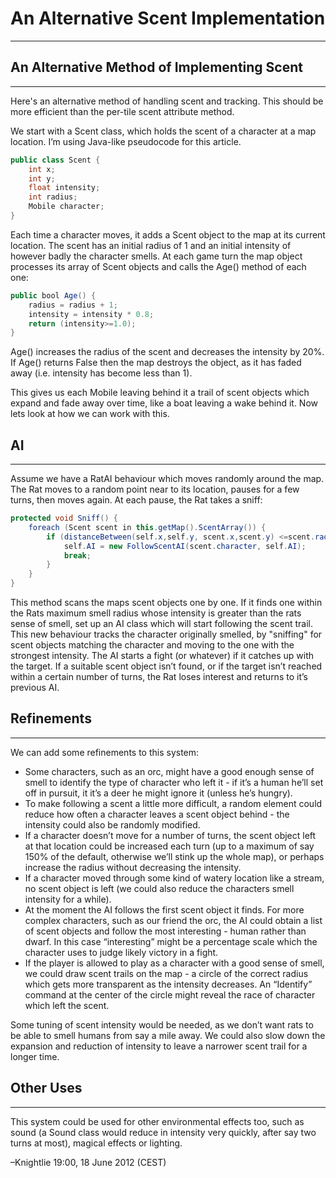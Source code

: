 # An Alternative Scent Implementation

---

## An Alternative Method of Implementing Scent

---

Here's an alternative method of handling scent and tracking. This should be more efficient than the per-tile scent attribute method.

We start with a Scent class, which holds the scent of a character at a map location. I’m using Java-like pseudocode for this article.

```java
public class Scent {
    int x;
    int y;
    float intensity;
    int radius;
    Mobile character;
}
```

Each time a character moves, it adds a Scent object to the map at its current location. The scent has an initial radius of 1 and an initial intensity of however badly the character smells. At each game turn the map object processes its array of Scent objects and calls the Age() method of each one:

```java
public bool Age() {
    radius = radius + 1;
    intensity = intensity * 0.8;
    return (intensity>=1.0);
}
```

Age() increases the radius of the scent and decreases the intensity by 20%. If Age() returns False then the map destroys the object, as it has faded away (i.e. intensity has become less than 1).

This gives us each Mobile leaving behind it a trail of scent objects which expand and fade away over time, like a boat leaving a wake behind it. Now lets look at how we can work with this.

## AI

---

Assume we have a RatAI behaviour which moves randomly around the map. The Rat moves to a random point near to its location, pauses for a few turns, then moves again. At each pause, the Rat takes a sniff:

```java
protected void Sniff() {
    foreach (Scent scent in this.getMap().ScentArray()) {
        if (distanceBetween(self.x,self.y, scent.x,scent.y) <=scent.radius && scent.intensity >= self.attribute(“senseSmell”)) {
            self.AI = new FollowScentAI(scent.character, self.AI);
            break;
        }
    }
}
```

This method scans the maps scent objects one by one. If it finds one within the Rats maximum smell radius whose intensity is greater than the rats sense of smell, set up an AI class which will start following the scent trail. This new behaviour tracks the character originally smelled, by "sniffing" for scent objects matching the character and moving to the one with the strongest intensity. The AI starts a fight (or whatever) if it catches up with the target. If a suitable scent object isn’t found, or if the target isn’t reached within a certain number of turns, the Rat loses interest and returns to it’s previous AI.

## Refinements

---

We can add some refinements to this system:

- Some characters, such as an orc, might have a good enough sense of smell to identify the type of character who left it - if it’s a human he’ll set off in pursuit, it it’s a deer he might ignore it (unless he’s hungry).
- To make following a scent a little more difficult, a random element could reduce how often a character leaves a scent object behind - the intensity could also be randomly modified.
- If a character doesn’t move for a number of turns, the scent object left at that location could be increased each turn (up to a maximum of say 150% of the default, otherwise we’ll stink up the whole map), or perhaps increase the radius without decreasing the intensity.
- If a character moved through some kind of watery location like a stream, no scent object is left (we could also reduce the characters smell intensity for a while).
- At the moment the AI follows the first scent object it finds. For more complex characters, such as our friend the orc, the AI could obtain a list of scent objects and follow the most interesting - human rather than dwarf. In this case “interesting” might be a percentage scale which the character uses to judge likely victory in a fight.
- If the player is allowed to play as a character with a good sense of smell, we could draw scent trails on the map - a circle of the correct radius which gets more transparent as the intensity decreases. An “Identify” command at the center of the circle might reveal the race of character which left the scent.

Some tuning of scent intensity would be needed, as we don’t want rats to be able to smell humans from say a mile away. We could also slow down the expansion and reduction of intensity to leave a narrower scent trail for a longer time.

## Other Uses

---

This system could be used for other environmental effects too, such as sound (a Sound class would reduce in intensity very quickly, after say two turns at most), magical effects or lighting.

–Knightlie 19:00, 18 June 2012 (CEST)
